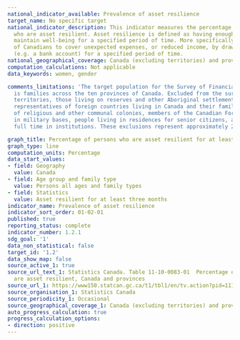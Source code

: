 ```yaml
---
national_indicator_available: Prevalence of asset resilience
target_name: No specific target
national_indicator_description: This indicator measures the percentage of persons
  who are asset resilient. Asset resilience is defined as having enough savings to
  maintain well-being for a specified period of time. More specifically, the ability
  of Canadians to cover unexpected expenses, or reduced income, by drawing from assets
  (e.g. a bank account) for a specified period of time.
national_geographical_coverage: Canada (excluding territories) and provinces
computation_calculations: Not applicable
data_keywords: women, gender

comments_limitations: 'The target population for the Survey of Financial Security
  is families across the ten provinces of Canada. Excluded from the survey are: the
  territories, those living on reserves and other Aboriginal settlements, official
  representatives of foreign countries living in Canada and their families, members
  of religious and other communal colonies, members of the Canadian Forces living
  in military bases, people living in residences for senior citizens, and people living
  full time in institutions. These exclusions represent approximately 2% of the population.'

graph_title: Percentage of persons who are asset resilient for at least 3 months
graph_type: line
computation_units: Percentage
data_start_values:
- field: Geography
  value: Canada
- field: Age group and family type
  value: Persons all ages and family types
- field: Statistics
  value: Asset resilient for at least three months
indicator_name: Prevalence of asset resilience
indicator_sort_order: 01-02-01
published: true
reporting_status: complete
indicator_number: 1.2.1
sdg_goal: '1'
data_non_statistical: false
target_id: '1.2'
data_show_map: false
source_active_1: true
source_url_text_1: Statistics Canada. Table 11-10-0083-01  Percentage of persons who
  are asset resilient, Canada and provinces
source_url_1: https://www150.statcan.gc.ca/t1/tbl1/en/tv.action?pid=1110008301
source_organisation_1: Statistics Canada
source_periodicity_1: Occasional
source_geographical_coverage_1: Canada (excluding territories) and provinces
auto_progress_calculation: true
progress_calculation_options:
- direction: positive
---
```

